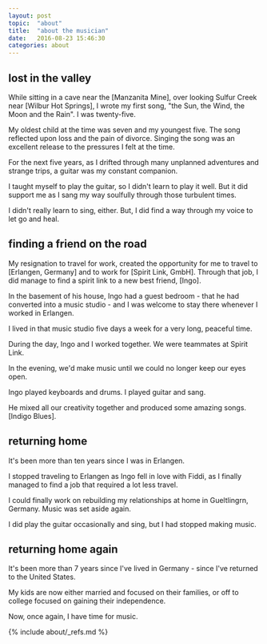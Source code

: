 ```yaml
---
layout: post
topic:  "about"
title:  "about the musician"
date:   2016-08-23 15:46:30
categories: about
---
```


## lost in the valley

While sitting in a cave near the [Manzanita Mine], over looking Sulfur Creek near [Wilbur Hot Springs], I wrote my
first song, "the Sun, the Wind, the Moon and the Rain". I was twenty-five. 

My oldest child at the time was seven and my youngest five. The song reflected upon loss and the pain of
divorce. Singing the song was an excellent release to the pressures I felt at the time.

For the next five years, as I drifted through many unplanned adventures and strange trips, a guitar was my constant
companion. 

I taught myself to play the guitar, so I didn't learn to play it well. But it did support me as I sang my way soulfully
through those turbulent times.

I didn't really learn to sing, either. But, I did find a way through my voice to let go and heal.

## finding a friend on the road

My resignation to travel for work, created the opportunity for me to travel to [Erlangen, Germany] and to work for
[Spirit Link, GmbH]. Through that job, I did manage to find a spirit link to a new best friend, [Ingo].

In the basement of his house, Ingo had a guest bedroom - that he had converted into a music studio - and I was welcome
to stay there whenever I worked in Erlangen.

I lived in that music studio five days a week for a very long, peaceful time. 

During the day, Ingo and I worked together. We were teammates at Spirit Link. 

In the evening, we'd make music until we could no longer keep our eyes open. 

Ingo played keyboards and drums. I played guitar and sang. 

He mixed all our creativity together and produced some amazing songs. [Indigo Blues].

## returning home

It's been more than ten years since I was in Erlangen. 

I stopped traveling to Erlangen as Ingo fell in love with Fiddi, as I finally managed to find a job that required a lot
less travel.

I could finally work on rebuilding my relationships at home in Gueltlingrn, Germany. Music was set aside again. 

I did play the guitar occasionally and sing, but I had stopped making music.

## returning home again

It's been more than 7 years since I've lived in Germany - since I've returned to the United States.

My kids are now either married and focused on their families, or off to college focused on gaining their independence.

Now, once again, I have time for music.

<!-- ============================================================================================================== -->

{% include about/_refs.md %}
